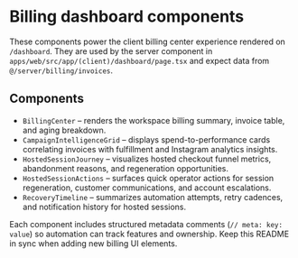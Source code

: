 # Billing dashboard components

These components power the client billing center experience rendered on `/dashboard`. They are
used by the server component in `apps/web/src/app/(client)/dashboard/page.tsx` and expect data from
`@/server/billing/invoices`.

## Components

- `BillingCenter` – renders the workspace billing summary, invoice table, and aging breakdown.
- `CampaignIntelligenceGrid` – displays spend-to-performance cards correlating invoices with
  fulfillment and Instagram analytics insights.
- `HostedSessionJourney` – visualizes hosted checkout funnel metrics, abandonment reasons, and
  regeneration opportunities.
- `HostedSessionActions` – surfaces quick operator actions for session regeneration, customer
  communications, and account escalations.
- `RecoveryTimeline` – summarizes automation attempts, retry cadences, and notification history for hosted sessions.

Each component includes structured metadata comments (`// meta: key: value`) so automation can
track features and ownership. Keep this README in sync when adding new billing UI elements.
